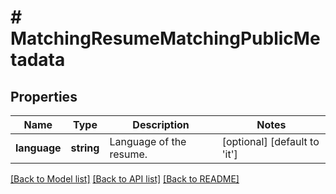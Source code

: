 # # MatchingResumeMatchingPublicMetadata

## Properties

Name | Type | Description | Notes
------------ | ------------- | ------------- | -------------
**language** | **string** | Language of the resume. | [optional] [default to 'it']

[[Back to Model list]](../../README.md#models) [[Back to API list]](../../README.md#endpoints) [[Back to README]](../../README.md)
